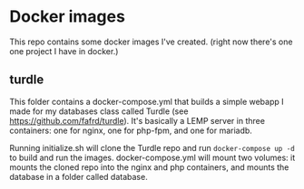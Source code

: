 # Docker images

This repo contains some docker images I've created. (right now there's one one project I have in docker.)

## turdle

This folder contains a docker-compose.yml that builds a simple webapp I made for my databases class called Turdle (see https://github.com/fafrd/turdle). It's basically a LEMP server in three containers: one for nginx, one for php-fpm, and one for mariadb.

Running initialize.sh will clone the Turdle repo and run `docker-compose up -d` to build and run the images. docker-compose.yml will mount two volumes: it mounts the cloned repo into the nginx and php containers, and mounts the database in a folder called database.

